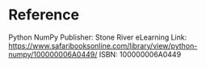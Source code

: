 # Reference
Python NumPy
Publisher: Stone River eLearning
Link: https://www.safaribooksonline.com/library/view/python-numpy/100000006A0449/
ISBN: 100000006A0449
